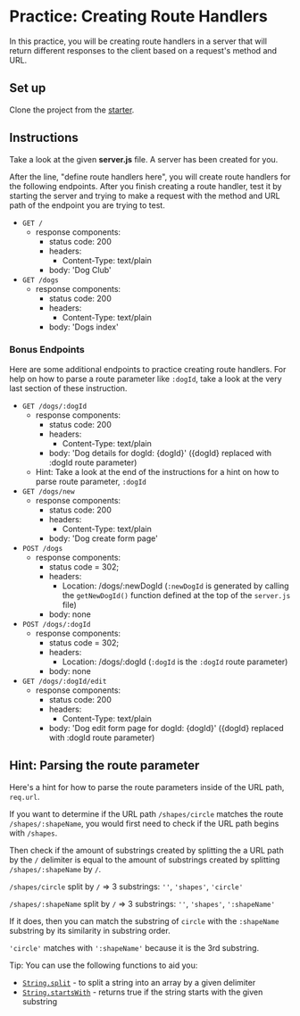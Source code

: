 # Practice: Creating Route Handlers

In this practice, you will be creating route handlers in a server that will
return different responses to the client based on a request's method and URL.

## Set up

Clone the project from the [starter].

## Instructions

Take a look at the given **server.js** file. A server has been created for you.

After the line, "define route handlers here", you will create route handlers for
the following endpoints. After you finish creating a route handler, test it
by starting the server and trying to make a request with the method and URL path
of the endpoint you are trying to test.

- `GET /`
  - response components:
    - status code: 200
    - headers:
      - Content-Type: text/plain
    - body: 'Dog Club'
- `GET /dogs`
  - response components:
    - status code: 200
    - headers:
      - Content-Type: text/plain
    - body: 'Dogs index'

### Bonus Endpoints

Here are some additional endpoints to practice creating route handlers. For
help on how to parse a route parameter like `:dogId`, take a look at the very
last section of these instruction.

- `GET /dogs/:dogId`
  - response components:
    - status code: 200
    - headers:
      - Content-Type: text/plain
    - body: 'Dog details for dogId: {dogId}' ({dogId} replaced with :dogId
      route parameter)
  - Hint: Take a look at the end of the instructions for a hint on how to parse
    route parameter, `:dogId`
- `GET /dogs/new`
  - response components:
    - status code: 200
    - headers:
      - Content-Type: text/plain
    - body: 'Dog create form page'
- `POST /dogs`
  - response components:
    - status code = 302;
    - headers:
      - Location: /dogs/:newDogId (`:newDogId` is generated by calling
        the `getNewDogId()` function defined at the top of the `server.js`
        file)
    - body: none
- `POST /dogs/:dogId`
  - response components:
    - status code = 302;
    - headers:
      - Location: /dogs/:dogId (`:dogId` is the `:dogId` route parameter)
    - body: none
- `GET /dogs/:dogId/edit`
  - response components:
    - status code: 200
    - headers:
      - Content-Type: text/plain
    - body: 'Dog edit form page for dogId: {dogId}' ({dogId} replaced with
      :dogId route parameter)

## Hint: Parsing the route parameter

Here's a hint for how to parse the route parameters inside of the URL path,
`req.url`.

If you want to determine if the URL path `/shapes/circle` matches the route
`/shapes/:shapeName`, you would first need to check if the URL path begins with
`/shapes`.

Then check if the amount of substrings created by splitting the a URL path by
the `/` delimiter is equal to the amount of substrings created by splitting
`/shapes/:shapeName` by `/`.

`/shapes/circle` split by `/` => 3 substrings: `''`, `'shapes'`, `'circle'`

`/shapes/:shapeName` split by `/` => 3 substrings: `''`, `'shapes'`,
`':shapeName'`

If it does, then you can match the
substring of `circle` with the `:shapeName` substring by its similarity in
substring order.

`'circle'` matches with `':shapeName'` because it is the 3rd substring.

Tip: You can use the following functions to aid you:

- [`String.split`] - to split a string into an array by a given delimiter
- [`String.startsWith`] - returns true if the string starts with the given
  substring

[`String.split`]: https://developer.mozilla.org/en-US/docs/Web/JavaScript/Reference/Global_Objects/String/split
[`String.startsWith`]: https://developer.mozilla.org/en-US/docs/Web/JavaScript/Reference/Global_Objects/String/startsWith
[starter]: https://github.com/appacademy/practice-for-week-08-route-handlers
